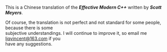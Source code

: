 This is a Chinese translation of the **_Effective Modern C++_** written by _**Scott Meyers**_.  

Of course, the translation is not perfect and not standard for some people, because there is some  
subjective understandings. I will continue to improve it, so email me <ljqvincent@163.com> if you  
have any suggestions.